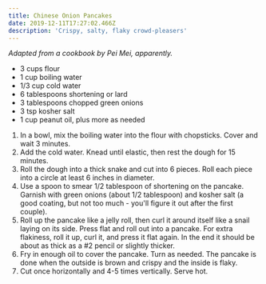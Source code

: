 ```yaml
---
title: Chinese Onion Pancakes
date: 2019-12-11T17:27:02.466Z
description: 'Crispy, salty, flaky crowd-pleasers'
---
```

_Adapted from a cookbook by Pei Mei, apparently._

* 3 cups flour
* 1 cup boiling water
* 1/3 cup cold water
* 6 tablespoons shortening or lard
* 3 tablespoons chopped green onions
* 3 tsp kosher salt
* 1 cup peanut oil, plus more as needed

1. In a bowl, mix the boiling water into the flour with chopsticks. Cover and wait 3 minutes.
2. Add the cold water. Knead until elastic, then rest the dough for 15 minutes.
3. Roll the dough into a thick snake and cut into 6 pieces. Roll each piece into a circle at least 6 inches in diameter.
4. Use a spoon to smear 1/2 tablespoon of shortening on the pancake. Garnish with green onions (about 1/2 tablespoon) and kosher salt (a good coating, but not too much - you'll figure it out after the first couple).
5. Roll up the pancake like a jelly roll, then curl it around itself like a snail laying on its side. Press flat and roll out into a pancake. For extra flakiness, roll it up, curl it, and press it flat again. In the end it should be about as thick as a #2 pencil or slightly thicker.
6. Fry in enough oil to cover the pancake. Turn as needed. The pancake is done when the outside is brown and crispy and the inside is flaky.
7. Cut once horizontally and 4-5 times vertically. Serve hot.

